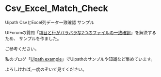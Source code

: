 # Csv_Excel_Match_Check
Uipath CsvとExcel列データ一致確認 サンプル

UIForumの質問「[項目と行がバラバラな2つのファイルの一致確認](https://forum.uipath.com/t/topic/131836)」を解決するため、
サンプルを作ました。

ご参考ください。

私のブログ「[Uipath example](https://www.uipath-example.com/)」でUipathのサンプルや知識など集めています。

よろしければ,一度のぞいて見てください。

